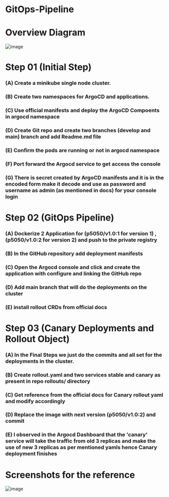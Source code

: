 # GitOps-Pipeline
# Overview Diagram
![image](https://github.com/piyushdhir1/GitOps-Pipeline/assets/82114698/72e1d1df-f466-4324-85f0-2eb88e963d19)


# Step 01 (Initial Step)
<h3> (A) Create a minikube single node cluster.</h3>
<h3> (B) Create two namespaces for ArgoCD and applications.</h3>
<h3> (C) Use official manifests and deploy the ArgoCD Compoents in argocd namespace</h3>
<h3> (D) Create Git repo and create two branches (develop and main) branch and add Readme.md file</h3>
<h3> (E) Confirm the pods are running or not in argocd namespace</h3>
<h3> (F) Port forward the Argocd service to get access the console</h3>
<h3> (G) There is secret created by ArgoCD manifests and it is in the encoded form make it decode and use as password and username as admin (as mentioned in docs) for your console login </h3>

# Step 02 (GitOps Pipeline)
<h3> (A) Dockerize 2 Application for (p5050/v1.0:1 for version 1) , (p5050/v1.0:2 for version 2) and push to the private registry</h3>
<h3> (B) In the GitHub repository add deployment manifests</h3>
<h3> (C) Open the Argocd console and click and create the application with configure and linking the GitHub repo</h3>
<h3> (D) Add main branch that will do the deployments on the cluster</h3>
<h3> (E) install rollout CRDs from official docs</h3>

# Step 03 (Canary Deployments and Rollout Object)
<h3> (A) In the Final Steps we just do the commits and all set for the deployments in the cluster.</h3>
<h3> (B) Create rollout.yaml and two services stable and canary as present in repo rollouts/ directory</h3>
<h3> (C) Get reference from the official docs for Canary rollout yaml and modify accordingly</h3>
<h3> (D) Replace the image with next version (p5050/v1.0:2) and commit</h3>
<h3> (E) I observed in the Argocd Dashboard that the 'canary' service will take the traffic from old 3 replicas and make the use of new 3 replicas as per mentioned yamls hence Canary deployment finishes</h3>



# Screenshots for the reference
![image](https://github.com/piyushdhir1/GitOps-Pipeline/assets/82114698/47ca6aaa-d27e-4e09-a6ac-7555ff4fc588)

